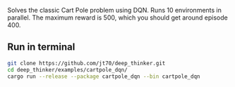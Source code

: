 Solves the classic Cart Pole problem using DQN.  Runs 10 environments in parallel.  The maximum reward is 500, which you should get around episode 400.

## Run in terminal

```bash
git clone https://github.com/jt70/deep_thinker.git
cd deep_thinker/examples/cartpole_dqn/
cargo run --release --package cartpole_dqn --bin cartpole_dqn
```
